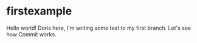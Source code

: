 # firstexample

Hello world!
Doris here, I'm writing some text to my first branch. Let's see how Commit works.
